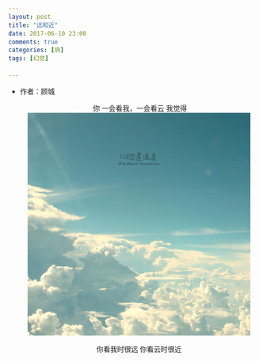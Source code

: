 ```yaml
---
layout: post
title: "远和近"
date: 2017-06-10 23:00
comments: true
categories: [病]
tags: [幻觉]

---
```

<!--more-->

* 作者：顾城

  <center>
  ​     你
  一会看我，一会看云
    我觉得

  <img src="far-and-near/yuanhejin.jpg" width="450px" />

  你看我时很远
  你看云时很近
  </center>
